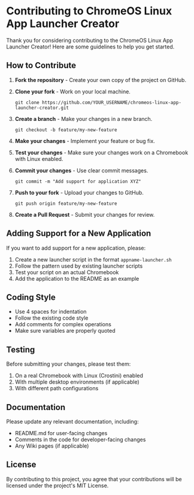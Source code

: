 # Contributing to ChromeOS Linux App Launcher Creator

Thank you for considering contributing to the ChromeOS Linux App Launcher Creator! Here are some guidelines to help you get started.

## How to Contribute

1. **Fork the repository** - Create your own copy of the project on GitHub.

2. **Clone your fork** - Work on your local machine.
   ```
   git clone https://github.com/YOUR_USERNAME/chromeos-linux-app-launcher-creator.git
   ```

3. **Create a branch** - Make your changes in a new branch.
   ```
   git checkout -b feature/my-new-feature
   ```

4. **Make your changes** - Implement your feature or bug fix.

5. **Test your changes** - Make sure your changes work on a Chromebook with Linux enabled.

6. **Commit your changes** - Use clear commit messages.
   ```
   git commit -m "Add support for application XYZ"
   ```

7. **Push to your fork** - Upload your changes to GitHub.
   ```
   git push origin feature/my-new-feature
   ```

8. **Create a Pull Request** - Submit your changes for review.

## Adding Support for a New Application

If you want to add support for a new application, please:

1. Create a new launcher script in the format `appname-launcher.sh`
2. Follow the pattern used by existing launcher scripts
3. Test your script on an actual Chromebook
4. Add the application to the README as an example

## Coding Style

- Use 4 spaces for indentation
- Follow the existing code style
- Add comments for complex operations
- Make sure variables are properly quoted

## Testing

Before submitting your changes, please test them:

1. On a real Chromebook with Linux (Crostini) enabled
2. With multiple desktop environments (if applicable)
3. With different path configurations

## Documentation

Please update any relevant documentation, including:

- README.md for user-facing changes
- Comments in the code for developer-facing changes
- Any Wiki pages (if applicable)

## License

By contributing to this project, you agree that your contributions will be licensed under the project's MIT License. 